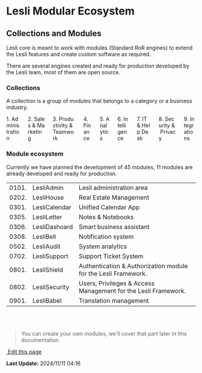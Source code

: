 # Lesli Modular Ecosystem

## Collections and Modules
Lesli core is meant to work with modules (Standard RoR engines) to extend the Lesli features and create custom software as required.

There are several engines created and ready for production developed by the Lesli team, most of them are open source.

### Collections 
A collection is a group of modules that belongs to a category or a business industry.

<div class="columns is-multiline lesli-css-color-collections">
    <div class="column"> 
        <div class="has-text-centered px-4 py-6 br-2 br-2 has-text-white lesli-background-collection-administration">
            1.&nbsp;Administration
        </div>
    </div>
    <div class="column">
        <div class="has-text-centered px-4 py-6 br-2 has-text-white lesli-background-collection-sales">
            2.&nbsp;Sales&nbsp;&&nbsp;Marketing
        </div>
    </div>
    <div class="column">
        <div class="has-text-centered px-4 py-6 br-2 has-text-white lesli-background-collection-productivity">
            3.&nbsp;Productivity&nbsp;&&nbsp;Teamwork
        </div>
    </div>
    <div class="column">
        <div class="has-text-centered px-4 py-6 br-2 has-text-white lesli-background-collection-finance">
            4.&nbsp;Finance
        </div>
    </div>
    <div class="column">
        <div class="has-text-centered px-4 py-6 br-2 has-text-black lesli-background-collection-analytics">
            5.&nbsp;Analytics
        </div>
    </div>
    <div class="column"> 
        <div class="has-text-centered px-4 py-6 br-2 has-text-white lesli-background-collection-intelligence">
            6.&nbsp;Intelligence
        </div>
    </div>
    <div class="column">
        <div class="has-text-centered px-4 py-6 br-2 has-text-black lesli-background-collection-it">
            7.&nbsp;IT&nbsp;&&nbsp;Help&nbsp;Desk
        </div>
    </div>
    <div class="column">
        <div class="has-text-centered px-4 py-6 br-2 has-text-black lesli-background-collection-security">
            8.&nbsp;Security&nbsp;&&nbsp;Privacy
        </div>
    </div>
    <div class="column">
        <div class="has-text-centered px-4 py-6 br-2 has-text-black lesli-background-collection-integration">
            9.&nbsp;Integrations
        </div>
    </div>
</div>


### Module ecosystem 
Currently we have planned the development of 45 modules, 11 modules are already developed and ready for production.

<table class="table is-fullwidth is-striped" style="display: table;">
    <tr>
        <td>0101.</td>
        <td>LesliAdmin</td>
        <td>Lesli administration area</td>
    </tr>
    <tr>
        <td>0202.</td>
        <td>LesliHouse</td>
        <td>Real Estate Management</td>
    </tr>
    <tr>
        <td>0301.</td>
        <td>LesliCalendar</td>
        <td>Unified Calendar App</td>
    </tr>
    <tr>
        <td>0305.</td>
        <td>LesliLetter</td>
        <td>Notes & Notebooks</td>
    </tr>
    <tr>
        <td>0306.</td>
        <td>LesliDashoard</td>
        <td>Smart business assistant</td>
    </tr>
    <tr>
        <td>0308.</td>
        <td>LesliBell</td>
        <td>Notification system</td>
    </tr>
    <tr>
        <td>0502.</td>
        <td>LesliAudit</td>
        <td>System analytics</td>
    </tr>
    <tr>
        <td>0702.</td>
        <td>LesliSupport</td>
        <td>Support Ticket System</td>
    </tr>
    <tr>
        <td>0801.</td>
        <td>LesliShield</td>
        <td>Authentication & Authorization module for the Lesli Framework.</td>
    </tr>
    <tr>
        <td>0802.</td>
        <td>LesliSecurity</td>
        <td>Users, Privileges & Access Management for the Lesli Framework.</td>
    </tr>
    <tr>
        <td>0901.</td>
        <td>LesliBabel</td>
        <td>Translation management</td>
    </tr>
</table>

<!-- 
<table class="table is-fullwidth is-striped" style="display: table;">
    <tr>
        <th>01.</th>
        <th colspan="2">Administration</th>
    </tr>
    <tr>
        <td>0101.</td>
        <td>LesliAdmin</td>
        <td>Lesli administration area</td>
    </tr>
    <tr>
        <th>02.</th>
        <th colspan="2">Sales & Marketing</th>
    </tr>
    <tr>
        <td>0202.</td>
        <td>LesliHouse</td>
        <td>Real Estate Management</td>
    </tr>
    <tr>
        <th>03.</th>
        <th colspan="2">Productvity & Teamwork</th>
    </tr>
    <tr>
        <td>0301.</td>
        <td>LesliCalendar</td>
        <td>Unified Calendar App</td>
    </tr>
    <tr>
        <td>0305</td>
        <td>LesliLetter</td>
        <td>Notes & Notebooks</td>
    </tr>
    <tr>
        <td>0306</td>
        <td>LesliDashoard</td>
        <td>Smart business assistant</td>
    </tr>
    <tr>
        <td>0308</td>
        <td>LesliBell</td>
        <td>Notification system</td>
    </tr>
    <tr>
        <th>04.</th>
        <th colspan="2">Finance</th>
    </tr>
    <tr>
        <th>05.</th>
        <th colspan="2">Analytics</th>
    </tr>
    <tr>
        <td>0502.</td>
        <td>LesliAudit</td>
        <td>System analytics</td>
    </tr>
    <tr>
        <th>06.</th>
        <th colspan="2">Intelligence</th>
    </tr>
    <tr>
        <th>07.</th>
        <th colspan="2">IT & Help Desk</th>
    </tr>
    <tr>
        <td>0702.</td>
        <td>LesliSupport</td>
        <td>Support Ticket System</td>
    </tr>
    <tr>
        <th>08.</th>
        <th colspan="2">Security & Privacy</th>
    </tr>
    <tr>
        <td>0801.</td>
        <td>LesliShield</td>
        <td>Authentication & Authorization module for the Lesli Framework.</td>
    </tr>
    <tr>
        <td>0802.</td>
        <td>LesliSecurity</td>
        <td>Users, Privileges & Access Management for the Lesli Framework.</td>
    </tr>
    <tr>
        <th>09</th>
        <th colspan="2">Integrations</th>
    </tr>
    <tr>
        <td>0901.</td>
        <td>LesliBabel</td>
        <td>Translation management</td>
    </tr>
</table>
-->

<br><br>


> You can create your own modules, we'll cover that part later in this documentation.

<section class="lesli-documentation-footer">
    <p><a target="blank" href="https://github.com/LesliTech/Lesli/tree/master/docs/about/ecosystem.md"><i class="ri-external-link-fill"></i>&nbsp;Edit this page</a><p/>
    <p><b>Last Update: </b>2024/11/11 04:16</p>
</section>
<!-- This code was automatically generated -->
<!-- to update this docs please run rake docs:build -->
